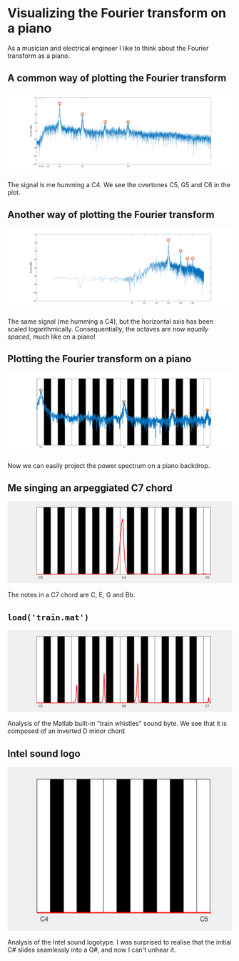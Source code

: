 # Visualizing the Fourier transform on a piano
As a musician and electrical engineer I like to think about the Fourier transform as a piano.

## A common way of plotting the Fourier transform
![](pngs/c-linear-freq.png)

The signal is me humming a C4. We see the overtones C5, G5 and C6 in the plot.

## Another way of plotting the Fourier transform
![](pngs/c-log-freq.png)

The same signal (me humming a C4), but the horizontal axis has been scaled logarithmically. Consequentially, the octaves are now *equally spaced*, much like on a piano!

## Plotting the Fourier transform on a piano
![](pngs/c-piano.png)

Now we can easily project the power spectrum on a piano backdrop.

## Me singing an arpeggiated C7 chord
![](gifs/c7.gif)

The notes in a C7 chord are C, E, G and Bb.

## `load('train.mat')`
![](gifs/train.gif)

Analysis of the Matlab built-in "train whistles" sound byte. We see that it is composed of an inverted D minor chord

## Intel sound logo
![](gifs/intel.gif)

Analysis of the Intel sound logotype. I was surprised to realise that the initial C# slides seamlessly into a G#, and now I can't unhear it. 
